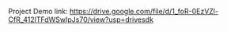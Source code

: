  Project Demo link: https://drive.google.com/file/d/1_foR-0EzVZl-CfR_412lTFdWSwIpJs70/view?usp=drivesdk 
